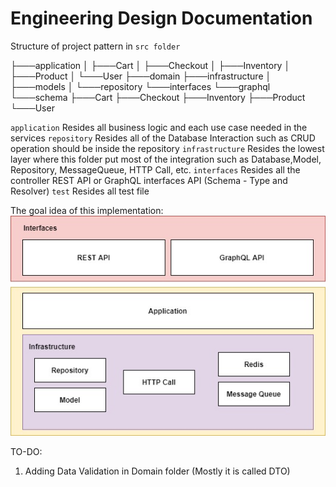 # Engineering Design Documentation 

Structure of project pattern in `src folder`

├───application
│   ├───Cart
│   ├───Checkout
│   ├───Inventory
│   ├───Product
│   └───User
├───domain
├───infrastructure
│   ├───models
│   └───repository
└───interfaces
    └───graphql
        └───schema
            ├───Cart
            ├───Checkout
            ├───Inventory
            ├───Product
            └───User

`application` Resides all business logic and each use case needed in the services
`repository` Resides all of the Database Interaction such as CRUD operation should be inside the repository
`infrastructure` Resides the lowest layer where this folder put most of the integration such as Database,Model, Repository, MessageQueue, HTTP Call, etc. 
`interfaces` Resides all the controller REST API or GraphQL interfaces API (Schema - Type and Resolver)
`test` Resides all test file

The goal idea of this implementation:
![alt text](https://github.com/HarryChang30/node-kuncie-test/blob/master/implementation.jpg)


TO-DO: 
1. Adding Data Validation in Domain folder (Mostly it is called DTO)

